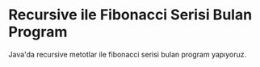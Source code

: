 # Recursive ile Fibonacci Serisi Bulan Program
Java'da recursive metotlar ile fibonacci serisi bulan program yapıyoruz.
